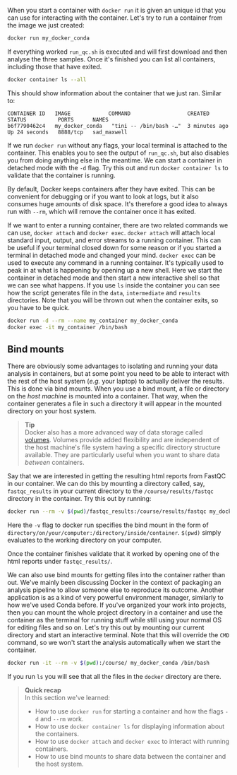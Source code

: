 When you start a container with `docker run` it is given an unique id that you
can use for interacting with the container. Let's try to run a container from
the image we just created:

```bash
docker run my_docker_conda
```

If everything worked `run_qc.sh` is executed and will first download and then
analyse the three samples. Once it's finished you can list all containers,
including those that have exited.

```bash
docker container ls --all
```

This should show information about the container that we just ran. Similar to:

```
CONTAINER ID   IMAGE            COMMAND                  CREATED         STATUS          PORTS      NAMES
b6f7790462c4   my_docker_conda   "tini -- /bin/bash -…"  3 minutes ago   Up 24 seconds   8888/tcp   sad_maxwell
```

If we run `docker run` without any flags, your local terminal is attached to the
container. This enables you to see the output of `run_qc.sh`, but also disables
you from doing anything else in the meantime. We can start a container in
detached mode with the `-d` flag. Try this out and run `docker container ls`
to validate that the container is running.

By default, Docker keeps containers after they have exited. This can be
convenient for debugging or if you want to look at logs, but it also consumes
huge amounts of disk space. It's therefore a good idea to always run with
`--rm`, which will remove the container once it has exited.

If we want to enter a running container, there are two related commands we can
use, `docker attach` and `docker exec`. `docker attach` will attach local
standard input, output, and error streams to a running container. This can be
useful if your terminal closed down for some reason or if you started
a terminal in detached mode and changed your mind. `docker exec` can be used to
execute any command in a running container. It's typically used to peak in at
what is happening by opening up a new shell. Here we start the container in
detached mode and then start a new interactive shell so that we can see what
happens. If you use `ls` inside the container you can see how the script
generates file in the `data`, `intermediate` and `results` directories. Note
that you will be thrown out when the container exits, so you have to be quick.

```bash
docker run -d --rm --name my_container my_docker_conda
docker exec -it my_container /bin/bash
```

## Bind mounts

There are obviously some advantages to isolating and running your data analysis
in containers, but at some point you need to be able to interact with the 
rest of the host system (_e.g._ your laptop) to actually deliver the results. 
This is done via bind mounts. When you use a bind mount, a file or directory 
on the *host machine* is mounted into a container. That way, when the 
container generates a file in such a directory it will appear in the mounted 
directory on your host system.

> **Tip** <br>
> Docker also has a more advanced way of data storage called
> [volumes](https://docs.docker.com/storage/volumes/). Volumes provide
> added flexibility and are independent of the host machine's file system
> having a specific directory structure available. They are particularly
> useful when you want to share data *between* containers.

Say that we are interested in getting the resulting html reports from FastQC in
our container. We can do this by mounting a directory called, say,
`fastqc_results` in your current directory to the `/course/results/fastqc`
directory in the container. Try this out by running:

```bash
docker run --rm -v $(pwd)/fastqc_results:/course/results/fastqc my_docker_conda
```

Here the `-v` flag to docker run specifies the bind mount in the form of
`directory/on/your/computer:/directory/inside/container`. `$(pwd)` simply
evaluates to the working directory on your computer.

Once the container finishes validate that it worked by opening one of the html
reports under `fastqc_results/`.

We can also use bind mounts for getting files into the container rather than
out. We've mainly been discussing Docker in the context of packaging an
analysis pipeline to allow someone else to reproduce its outcome. Another
application is as a kind of very powerful environment manager, similarly to how
we've used Conda before. If you've organized your work into projects, then you
can mount the whole project directory in a container and use the container as
the terminal for running stuff while still using your normal OS for editing
files and so on. Let's try this out by mounting our current directory and start
an interactive terminal. Note that this will override the `CMD` command, so we
won't start the analysis automatically when we start the container.

```bash
docker run -it --rm -v $(pwd):/course/ my_docker_conda /bin/bash
```

If you run `ls` you will see that all the files in the `docker` directory are
there.

> **Quick recap** <br>
> In this section we've learned:
>
> - How to use `docker run` for starting a container and how the flags `-d`
>   and `--rm` work.
> - How to use `docker container ls` for displaying information about the
>   containers.
> - How to use `docker attach` and `docker exec` to interact with running
>   containers.
> - How to use bind mounts to share data between the container and the host system.
